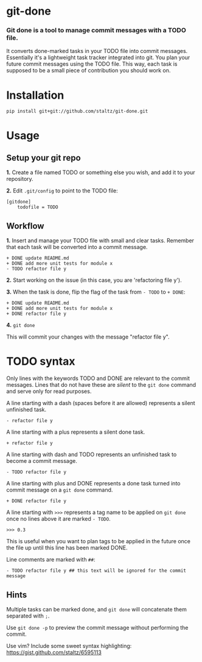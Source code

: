 git-done
========

### Git done is a tool to manage commit messages with a TODO file.

It converts done-marked tasks in your TODO file into commit messages. 
Essentially it's a lightweight task tracker integrated into git. You plan your future commit messages 
using the TODO file. This way, each task is supposed to be a small piece of contribution you should work on.

Installation
============

```pip install git+git://github.com/staltz/git-done.git```

Usage
=====

Setup your git repo
-------------------

**1.** Create a file named TODO or something else you wish, and add it to your repository.

**2.** Edit ```.git/config``` to point to the TODO file:

```
[gitdone]
    todofile = TODO
```

Workflow
--------

**1.** Insert and manage your TODO file with small and clear tasks. Remember that each task will be converted into
a commit message.

```
+ DONE update README.md
+ DONE add more unit tests for module x
- TODO refactor file y
```

**2.** Start working on the issue (in this case, you are 'refactoring file y').

**3.** When the task is done, flip the flag of the task from ```- TODO``` to ```+ DONE```:

```
+ DONE update README.md
+ DONE add more unit tests for module x
+ DONE refactor file y
```

**4.** ```git done```

This will commit your changes with the message "refactor file y".

TODO syntax
===========

Only lines with the keywords TODO and DONE are relevant to the commit messages. 
Lines that do not have these are *silent* to the ```git done``` command and serve
only for read purposes.

A line starting with a dash (spaces before it are allowed) represents a silent unfinished task.

```- refactor file y```

A line starting with a plus represents a silent done task.

```+ refactor file y```

A line starting with dash and TODO represents an unfinished task to become a commit message.

```- TODO refactor file y```

A line starting with plus and DONE represents a done task turned into commit message on a ```git done``` command.

```+ DONE refactor file y```

A line starting with `>>>` represents a tag name to be applied on ```git done``` once no lines above it
are marked `- TODO`.

```>>> 0.3```

This is useful when you want to plan tags to be applied in the future once the file up until this line
has been marked DONE.

Line comments are marked with ```##```:

```- TODO refactor file y ## this text will be ignored for the commit message```

Hints
----

Multiple tasks can be marked done, and ```git done``` will concatenate them separated with `;`. 

Use ```git done -p``` to preview the commit message without performing the commit.

Use vim? Include some sweet syntax highlighting: https://gist.github.com/staltz/6595113
